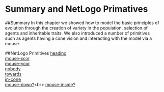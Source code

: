 # Summary and NetLogo Primatives
##Summary
In this chapter we showed how to model the basic principles of evolution through the creation of variety in the population, selection of agents and inheritable traits. We also introduced a number of primitives such as agents having a cone vision and interacting with the model via a mouse.

##NetLogo Primitives
[heading](http://ccl.northwestern.edu/netlogo/docs/dictionary.html#heading)<br>
[mouse-xcor](http://ccl.northwestern.edu/netlogo/docs/dictionary.html#mouse-xcor)<br>
[mouse-ycor](http://ccl.northwestern.edu/netlogo/docs/dictionary.html#mouse-ycor)<br>
[nobody](http://ccl.northwestern.edu/netlogo/docs/dictionary.html#nobody)<br>
[towards](http://ccl.northwestern.edu/netlogo/docs/dictionary.html#towards)<br>
[in-cone](http://ccl.northwestern.edu/netlogo/docs/dictionary.html#in-cone)<br>
[mouse-down?](http://ccl.northwestern.edu/netlogo/docs/dictionary.html#mouse-down?)<br>
[mouse-inside?](http://ccl.northwestern.edu/netlogo/docs/dictionary.html#mouse-inside?)
